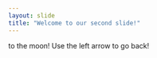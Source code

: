 ```yaml
---
layout: slide
title: "Welcome to our second slide!"
---
```

to the moon!
Use the left arrow to go back!
